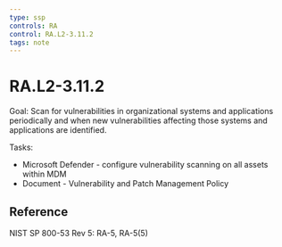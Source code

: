 ```yaml
---
type: ssp
controls: RA
control: RA.L2-3.11.2
tags: note
---
```


# RA.L2-3.11.2

Goal: Scan for vulnerabilities in organizational systems and applications periodically and when new vulnerabilities affecting those systems and applications are identified.

Tasks:

- Microsoft Defender - configure vulnerability scanning on all assets within MDM
- Document - Vulnerability and Patch Management Policy

## Reference

NIST SP 800-53 Rev 5: RA-5, RA-5(5)